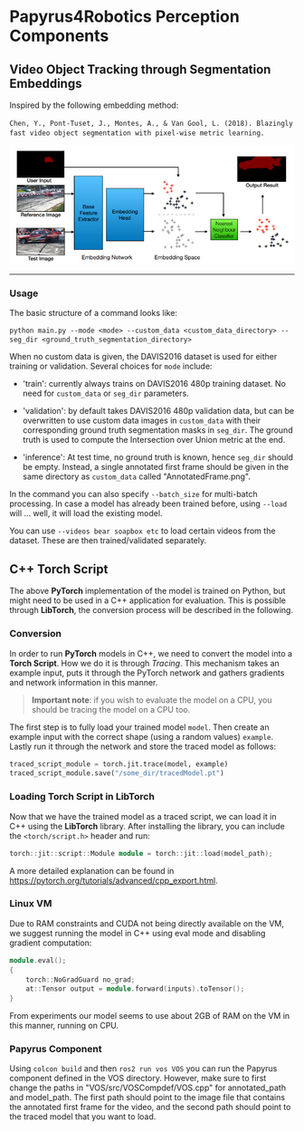 # Papyrus4Robotics Perception Components

## Video Object Tracking through Segmentation Embeddings

Inspired by the following embedding method: 

`Chen, Y., Pont-Tuset, J., Montes, A., & Van Gool, L. (2018). Blazingly fast video object segmentation with pixel-wise metric learning.`

![Paper Figure](BlazeFast.PNG)

---

### Usage

The basic structure of a command looks like:

```
python main.py --mode <mode> --custom_data <custom_data_directory> --seg_dir <ground_truth_segmentation_directory>
```

When no custom data is given, the DAVIS2016 dataset is used for either training or validation. Several choices for `mode` include:

- 'train': currently always trains on DAVIS2016 480p training dataset. No need for `custom_data` or `seg_dir` parameters.

- 'validation': by default takes DAVIS2016 480p validation data, but can be overwritten to use custom data images in `custom_data` with their corresponding ground truth segmentation masks in `seg_dir`. The ground truth is used to compute the Intersection over Union metric at the end.

- 'inference': At test time, no ground truth is known, hence `seg_dir` should be empty. Instead, a single annotated first frame should be given in the same directory as `custom_data` called "AnnotatedFrame.png".

In the command you can also specify `--batch_size` for multi-batch processing. In case a model has already been trained before, using `--load` will ... well, it will load the existing model.

You can use `--videos bear soapbox etc` to load certain videos from the dataset. These are then trained/validated separately.


## C++ Torch Script

The above **PyTorch** implementation of the model is trained on Python, but might need to be used in a C++ application for evaluation. This is possible through **LibTorch**, the conversion process will be described in the following.

### Conversion

In order to run **PyTorch** models in C++, we need to convert the model into a **Torch Script**. How we do it is through *Tracing*. This mechanism takes an example input, puts it through the PyTorch network and gathers gradients and network information in this manner.

> **Important note**: if you wish to evaluate the model on a CPU, you should be tracing the model on a CPU too.

The first step is to fully load your trained model `model`. Then create an example input with the correct shape (using a random values) `example`. Lastly run it through the network and store the traced model as follows:

```python
traced_script_module = torch.jit.trace(model, example)
traced_script_module.save("/some_dir/tracedModel.pt")
```

### Loading Torch Script in LibTorch

Now that we have the trained model as a traced script, we can load it in C++ using the **LibTorch** library. After installing the library, you can include the `<torch/script.h>` header and run:

```cpp
torch::jit::script::Module module = torch::jit::load(model_path);
```

A more detailed explanation can be found in <https://pytorch.org/tutorials/advanced/cpp_export.html>.


### Linux VM

Due to RAM constraints and CUDA not being directly available on the VM, we suggest running the model in C++ using eval mode and disabling gradient computation:

```cpp
module.eval();
{
    torch::NoGradGuard no_grad;
    at::Tensor output = module.forward(inputs).toTensor();
}
```

From experiments our model seems to use about 2GB of RAM on the VM in this manner, running on CPU.


### Papyrus Component

Using `colcon build` and then `ros2 run vos VOS` you can run the Papyrus component defined in the VOS directory. However, make sure to first change the paths in "VOS/src/VOSCompdef/VOS.cpp" for annotated\_path and model\_path. The first path should point to the image file that contains the annotated first frame for the video, and the second path should point to the traced model that you want to load.





